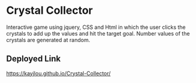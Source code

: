 # Crystal Collector

Interactive game using jquery, CSS and Html in which the user clicks the crystals to add up the values and hit the target goal. Number values of the crystals are generated at random.

## Deployed Link
https://kayjlou.github.io/Crystal-Collector/
